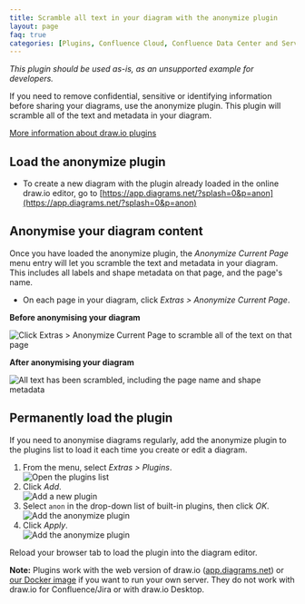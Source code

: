 ```yaml
---
title: Scramble all text in your diagram with the anonymize plugin
layout: page
faq: true
categories: [Plugins, Confluence Cloud, Confluence Data Center and Server]
---
```


_This plugin should be used as-is, as an unsupported example for developers._

If you need to remove confidential, sensitive or identifying information before sharing your diagrams, use the anonymize plugin. This plugin will scramble all of the text and metadata in your diagram.

[More information about draw.io plugins](/doc/faq/plugins.html)

## Load the anonymize plugin
* To create a new diagram with the plugin already loaded in the online draw.io editor, go to [https://app.diagrams.net/?splash=0&p=anon](https://app.diagrams.net/?splash=0&p=anon)

## Anonymise your diagram content

Once you have loaded the anonymize plugin, the _Anonymize Current Page_ menu entry will let you scramble the text and metadata in your diagram. This includes all labels and shape metadata on that page, and the page's name.

* On each page in your diagram, click _Extras > Anonymize Current Page_.

**Before anonymising your diagram**

<img src="/assets/img/blog/extras-anonymize-current-page.png" style="max-width:100%;height:auto;" alt="Click Extras > Anonymize Current Page to scramble all of the text on that page">

**After anonymising your diagram**

<img src="/assets/img/blog/anonymized-diagram.png" style="max-width:100%;height:auto;" alt="All text has been scrambled, including the page name and shape metadata">

## Permanently load the plugin

If you need to anonymise diagrams regularly, add the anonymize plugin to the plugins list to load it each time you create or edit a diagram.

1. From the menu, select _Extras > Plugins_.
<br /><img src="/assets/img/blog/extras-plugins.png" style="width=100%;max-width:400px;height:auto;" alt="Open the plugins list">
2. Click _Add_.
<br /><img src="/assets/img/blog/add-plugin.png" style="width=100%;max-width:200px;height:auto;" alt="Add a new plugin">
3. Select ``anon`` in the drop-down list of built-in plugins, then click _OK_.
<br /><img src="/assets/img/blog/add-anonymize-plugin.png" style="width=100%;max-width:200px;height:auto;" alt="Add the anonymize plugin">
4. Click _Apply_.
<br /><img src="/assets/img/blog/apply-add-anonymize-plugin.png" style="width=100%;max-width:200px;height:auto;" alt="Add the anonymize plugin">

Reload your browser tab to load the plugin into the diagram editor.

**Note:** Plugins work with the web version of draw.io ([app.diagrams.net](https://app.diagrams.net/)) or [our Docker image](/blog/diagrams-docker-app) if you want to run your own server. They do not work with draw.io for Confluence/Jira or with draw.io Desktop.
